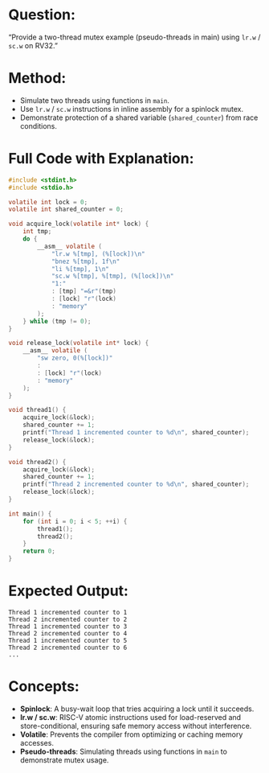 # Question:
“Provide a two-thread mutex example (pseudo-threads in main) using `lr.w` / `sc.w` on RV32.”

# Method:
- Simulate two threads using functions in `main`.
- Use `lr.w` / `sc.w` instructions in inline assembly for a spinlock mutex.
- Demonstrate protection of a shared variable (`shared_counter`) from race conditions.

# Full Code with Explanation:

```c
#include <stdint.h>
#include <stdio.h>

volatile int lock = 0;
volatile int shared_counter = 0;

void acquire_lock(volatile int* lock) {
    int tmp;
    do {
        __asm__ volatile (
            "lr.w %[tmp], (%[lock])\n"
            "bnez %[tmp], 1f\n"
            "li %[tmp], 1\n"
            "sc.w %[tmp], %[tmp], (%[lock])\n"
            "1:"
            : [tmp] "=&r"(tmp)
            : [lock] "r"(lock)
            : "memory"
        );
    } while (tmp != 0);
}

void release_lock(volatile int* lock) {
    __asm__ volatile (
        "sw zero, 0(%[lock])"
        :
        : [lock] "r"(lock)
        : "memory"
    );
}

void thread1() {
    acquire_lock(&lock);
    shared_counter += 1;
    printf("Thread 1 incremented counter to %d\n", shared_counter);
    release_lock(&lock);
}

void thread2() {
    acquire_lock(&lock);
    shared_counter += 1;
    printf("Thread 2 incremented counter to %d\n", shared_counter);
    release_lock(&lock);
}

int main() {
    for (int i = 0; i < 5; ++i) {
        thread1();
        thread2();
    }
    return 0;
}
```

# Expected Output:
```text
Thread 1 incremented counter to 1
Thread 2 incremented counter to 2
Thread 1 incremented counter to 3
Thread 2 incremented counter to 4
Thread 1 incremented counter to 5
Thread 2 incremented counter to 6
...
```

# Concepts:
- **Spinlock**: A busy-wait loop that tries acquiring a lock until it succeeds.
- **lr.w / sc.w**: RISC-V atomic instructions used for load-reserved and store-conditional, ensuring safe memory access without interference.
- **Volatile**: Prevents the compiler from optimizing or caching memory accesses.
- **Pseudo-threads**: Simulating threads using functions in `main` to demonstrate mutex usage.
